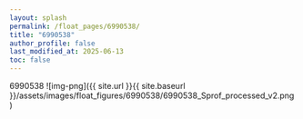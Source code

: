 ```yaml
---
layout: splash
permalink: /float_pages/6990538/
title: "6990538"
author_profile: false
last_modified_at: 2025-06-13
toc: false
---
```

 
6990538
![img-png]({{ site.url }}{{ site.baseurl }}/assets/images/float_figures/6990538/6990538_Sprof_processed_v2.png)